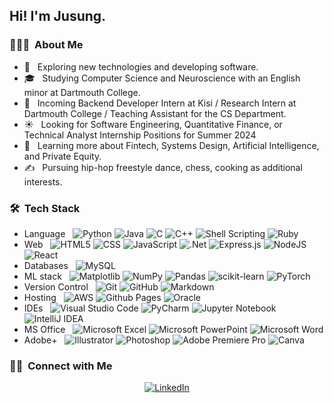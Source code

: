 
<h2> Hi! I'm Jusung.</h2>

<h3> 👨🏻‍💻 &nbsp;About Me </h3>

- 🤔 &nbsp; Exploring new technologies and developing software.
- 🎓 &nbsp; Studying Computer Science and Neuroscience with an English minor at Dartmouth College.
- 💼 &nbsp; Incoming Backend Developer Intern at Kisi / Research Intern at Dartmouth College / Teaching Assistant for the CS Department.
- ☀️ &nbsp; Looking for Software Engineering, Quantitative Finance, or Technical Analyst Internship Positions for Summer 2024
- 🌱 &nbsp; Learning more about Fintech, Systems Design, Artificial Intelligence, and Private Equity.
- ✍️ &nbsp; Pursuing hip-hop freestyle dance, chess, cooking as additional interests.

<h3> 🛠 &nbsp;Tech Stack</h3>

- Language &nbsp;
  ![Python](https://img.shields.io/badge/-Python-333333?style=flat&logo=python)
  ![Java](https://img.shields.io/badge/-Java-333333?style=flat&logo=Java&logoColor=007396)
  ![C](https://img.shields.io/badge/c-%2300599C.svg?style=flat&logo=c&logoColor=white)
  ![C++](https://img.shields.io/badge/-C++-333333?style=flat&logo=C%2B%2B&logoColor=00599C)
  ![Shell Scripting](https://img.shields.io/badge/shell_script-%23121011.svg?style=flat&logo=gnu-bash&logoColor=white)
  ![Ruby](https://img.shields.io/badge/ruby-%23CC342D.svg?style=flat&logo=ruby&logoColor=white)
- Web  &nbsp;
  ![HTML5](https://img.shields.io/badge/-HTML5-333333?style=flat&logo=HTML5)
  ![CSS](https://img.shields.io/badge/-CSS-333333?style=flat&logo=CSS3&logoColor=1572B6)
  ![JavaScript](https://img.shields.io/badge/-JavaScript-333333?style=flat&logo=javascript)
  ![.Net](https://img.shields.io/badge/.NET-5C2D91?style=flat&logo=.net&logoColor=white)
  ![Express.js](https://img.shields.io/badge/express.js-%23404d59.svg?style=flat&logo=express&logoColor=%2361DAFB)
  ![NodeJS](https://img.shields.io/badge/node.js-6DA55F?style=flat&logo=node.js&logoColor=white)
  ![React](https://img.shields.io/badge/-React-333333?style=flat&logo=react)
- Databases &nbsp;
  ![MySQL](https://img.shields.io/badge/-MySQL-333333?style=flat&logo=mysql)
- ML stack &nbsp;
  ![Matplotlib](https://img.shields.io/badge/Matplotlib-%23ffffff.svg?style=flat&logo=Matplotlib&logoColor=black)
  ![NumPy](https://img.shields.io/badge/numpy-%23013243.svg?style=flat&logo=numpy&logoColor=white)
  ![Pandas](https://img.shields.io/badge/pandas-%23150458.svg?style=flat&logo=pandas&logoColor=white)
  ![scikit-learn](https://img.shields.io/badge/scikit--learn-%23F7931E.svg?style=flat&logo=scikit-learn&logoColor=white)
  ![PyTorch](https://img.shields.io/badge/PyTorch-%23EE4C2C.svg?style=flat&logo=PyTorch&logoColor=white)
- Version Control &nbsp;
  ![Git](https://img.shields.io/badge/-Git-333333?style=flat&logo=git)
  ![GitHub](https://img.shields.io/badge/-GitHub-333333?style=flat&logo=github)
  ![Markdown](https://img.shields.io/badge/-Markdown-333333?style=flat&logo=markdown)
- Hosting &nbsp;
  ![AWS](https://img.shields.io/badge/AWS-%23FF9900.svg?style=flat&logo=amazon-aws&logoColor=white)
  ![Github Pages](https://img.shields.io/badge/github%20pages-121013?style=flat&logo=github&logoColor=white)
  ![Oracle](https://img.shields.io/badge/Oracle-F80000?style=flat&logo=oracle&logoColor=white)
- IDEs &nbsp;
  ![Visual Studio Code](https://img.shields.io/badge/-Visual%20Studio%20Code-333333?style=flat&logo=visual-studio-code&logoColor=007ACC)
  ![PyCharm](https://img.shields.io/badge/-PyCharm-333333?style=flat&logo=pycharm)
  ![Jupyter Notebook](https://img.shields.io/badge/jupyter-%23FA0F00.svg?style=flat&logo=jupyter&logoColor=white)
  ![IntelliJ IDEA](https://img.shields.io/badge/IntelliJIDEA-000000.svg?style=flat&logo=intellij-idea&logoColor=white)
- MS Office &nbsp;
  ![Microsoft Excel](https://img.shields.io/badge/Microsoft_Excel-217346?style=flat&logo=microsoft-excel&logoColor=white)
  ![Microsoft PowerPoint](https://img.shields.io/badge/Microsoft_PowerPoint-B7472A?style=flat&logo=microsoft-powerpoint&logoColor=white)
  ![Microsoft Word](https://img.shields.io/badge/Microsoft_Word-2B579A?style=flat&logo=microsoft-word&logoColor=white)
- Adobe+ &nbsp;
  ![Illustrator](https://img.shields.io/badge/-Illustrator-333333?style=flat&logo=adobe-illustrator)
  ![Photoshop](https://img.shields.io/badge/-Photoshop-333333?style=flat&logo=adobe-photoshop)
  ![Adobe Premiere Pro](https://img.shields.io/badge/Adobe%20Premiere%20Pro-9999FF.svg?style=flat&logo=Adobe%20Premiere%20Pro&logoColor=white)
  ![Canva](https://img.shields.io/badge/Canva-%2300C4CC.svg?style=flat&logo=Canva&logoColor=white)

<h3> 🤝🏻 &nbsp;Connect with Me </h3>

<p align="center">
<a href="https://www.linkedin.com/in/jusung-park/"><img alt="LinkedIn" src="https://img.shields.io/badge/LinkedIn-Jusung%20Park%20-blue?style=flat-square&logo=linkedin"></a>
</p>
